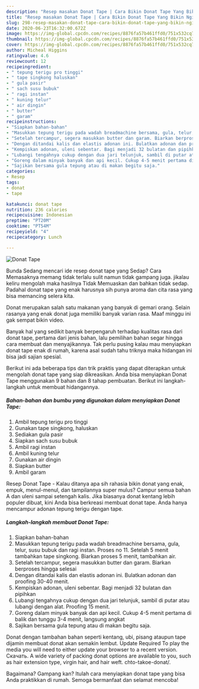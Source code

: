 ```yaml
---
description: "Resep masakan Donat Tape | Cara Bikin Donat Tape Yang Bikin Ngiler"
title: "Resep masakan Donat Tape | Cara Bikin Donat Tape Yang Bikin Ngiler"
slug: 298-resep-masakan-donat-tape-cara-bikin-donat-tape-yang-bikin-ngiler
date: 2020-06-23T16:32:00.672Z
image: https://img-global.cpcdn.com/recipes/8876fa57b461ffd0/751x532cq70/donat-tape-foto-resep-utama.jpg
thumbnail: https://img-global.cpcdn.com/recipes/8876fa57b461ffd0/751x532cq70/donat-tape-foto-resep-utama.jpg
cover: https://img-global.cpcdn.com/recipes/8876fa57b461ffd0/751x532cq70/donat-tape-foto-resep-utama.jpg
author: Micheal Higgins
ratingvalue: 4.6
reviewcount: 12
recipeingredient:
- " tepung terigu pro tinggi"
- " tape singkong haluskan"
- " gula pasir"
- " sach susu bubuk"
- " ragi instan"
- " kuning telur"
- " air dingin"
- " butter"
- " garam"
recipeinstructions:
- "Siapkan bahan-bahan"
- "Masukkan tepung terigu pada wadah breadmachine bersama, gula, telur, susu bubuk dan ragi instan. Proses no 11. Setelah 5 menit tambahkan tape singkong. Biarkan proses 5 menit, tambahkan air."
- "Setelah tercampur, segera masukkan butter dan garam. Biarkan berproses hingga selesai"
- "Dengan ditandai kalis dan elastis adonan ini. Bulatkan adonan dan proofing 30-40 menit."
- "Kempiskan adonan, uleni sebentar. Bagi menjadi 32 bulatan dan pipihkan"
- "Lubangi tengahnya cukup dengan dua jari telunjuk, sambil di putar atau lubangi dengan alat. Proofing 15 menit."
- "Goreng dalam minyak banyak dan api kecil. Cukup 4-5 menit pertama di balik dan tunggu 3-4 menit, langsung angkat"
- "Sajikan bersama gula tepung atau di makan begitu saja."
categories:
- Resep
tags:
- donat
- tape

katakunci: donat tape 
nutrition: 236 calories
recipecuisine: Indonesian
preptime: "PT20M"
cooktime: "PT54M"
recipeyield: "4"
recipecategory: Lunch

---
```



![Donat Tape](https://img-global.cpcdn.com/recipes/8876fa57b461ffd0/751x532cq70/donat-tape-foto-resep-utama.jpg)

Bunda Sedang mencari ide resep donat tape yang Sedap? Cara Memasaknya memang tidak terlalu sulit namun tidak gampang juga. jikalau keliru mengolah maka hasilnya Tidak Memuaskan dan bahkan tidak sedap. Padahal donat tape yang enak harusnya sih punya aroma dan cita rasa yang bisa memancing selera kita.

Donat merupakan salah satu makanan yang banyak di gemari orang. Selain rasanya yang enak donat juga memiliki banyak varian rasa. Maaf minggu ini gak sempat bikin video.

Banyak hal yang sedikit banyak berpengaruh terhadap kualitas rasa dari donat tape, pertama dari jenis bahan, lalu pemilihan bahan segar hingga cara membuat dan menyajikannya. Tak perlu pusing kalau mau menyiapkan donat tape enak di rumah, karena asal sudah tahu triknya maka hidangan ini bisa jadi sajian spesial.


Berikut ini ada beberapa tips dan trik praktis yang dapat diterapkan untuk mengolah donat tape yang siap dikreasikan. Anda bisa menyiapkan Donat Tape menggunakan 9 bahan dan 8 tahap pembuatan. Berikut ini langkah-langkah untuk membuat hidangannya.

<!--inarticleads1-->

##### Bahan-bahan dan bumbu yang digunakan dalam menyiapkan Donat Tape:

1. Ambil  tepung terigu pro tinggi
1. Gunakan  tape singkong, haluskan
1. Sediakan  gula pasir
1. Siapkan  sach susu bubuk
1. Ambil  ragi instan
1. Ambil  kuning telur
1. Gunakan  air dingin
1. Siapkan  butter
1. Ambil  garam


Resep Donat Tape - Kalau ditanya apa sih rahasia bikin donat yang enak, empuk, menul-menul, dan tampilannya super mulus? Campur semua bahan A dan uleni sampai setengah kalis. Jika biasanya donat kentang lebih populer dibuat, kini Anda bisa berkreasi membuat donat tape. Anda hanya mencampur adonan tepung terigu dengan tape. 

<!--inarticleads2-->

##### Langkah-langkah membuat Donat Tape:

1. Siapkan bahan-bahan
1. Masukkan tepung terigu pada wadah breadmachine bersama, gula, telur, susu bubuk dan ragi instan. Proses no 11. Setelah 5 menit tambahkan tape singkong. Biarkan proses 5 menit, tambahkan air.
1. Setelah tercampur, segera masukkan butter dan garam. Biarkan berproses hingga selesai
1. Dengan ditandai kalis dan elastis adonan ini. Bulatkan adonan dan proofing 30-40 menit.
1. Kempiskan adonan, uleni sebentar. Bagi menjadi 32 bulatan dan pipihkan
1. Lubangi tengahnya cukup dengan dua jari telunjuk, sambil di putar atau lubangi dengan alat. Proofing 15 menit.
1. Goreng dalam minyak banyak dan api kecil. Cukup 4-5 menit pertama di balik dan tunggu 3-4 menit, langsung angkat
1. Sajikan bersama gula tepung atau di makan begitu saja.


Donat dengan tambahan bahan seperti kentang, ubi, pisang ataupun tape dijamin membuat donat akan semakin lembut. Update Required To play the media you will need to either update your browser to a recent version. Скачать. A wide variety of packing donat options are available to you, such as hair extension type, virgin hair, and hair weft. chto-takoe-donat/. 

Bagaimana? Gampang kan? Itulah cara menyiapkan donat tape yang bisa Anda praktikkan di rumah. Semoga bermanfaat dan selamat mencoba!
